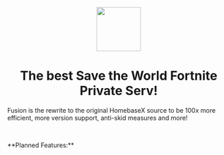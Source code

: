 <p align="center">
  <img src="https://media.discordapp.net/attachments/1134250389403873331/1165870523788574800/FusionIcon.png?ex=65486c89&is=6535f789&hm=4aab326d88ac415716ea7eeffe19b524b87d98fa14c7400820032740dbd316a8&=" height=100px></img>
  <h1 align="center">The best Save the World Fortnite Private Serv!</h1>
 <p>Fusion is the rewrite to the original HomebaseX source to be 100x more efficient, more version support, anti-skid measures and more!</p><br>
 <p>**Planned Features:**</p>
</p>
